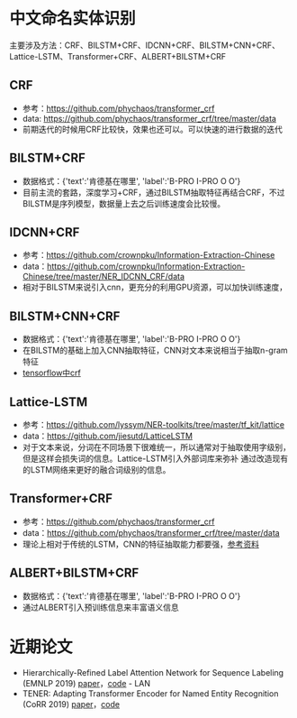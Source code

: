 # 中文命名实体识别
主要涉及方法：CRF、BILSTM+CRF、IDCNN+CRF、BILSTM+CNN+CRF、Lattice-LSTM、Transformer+CRF、ALBERT+BILSTM+CRF
## CRF
- 参考：https://github.com/phychaos/transformer_crf
- data: https://github.com/phychaos/transformer_crf/tree/master/data
- 前期迭代的时候用CRF比较快，效果也还可以。可以快速的进行数据的迭代
## BILSTM+CRF
- 数据格式：{'text':'肯德基在哪里', 'label':'B-PRO I-PRO O O'}
- 目前主流的套路，深度学习+CRF，通过BILSTM抽取特征再结合CRF，不过BILSTM是序列模型，数据量上去之后训练速度会比较慢。
## IDCNN+CRF
- 参考：https://github.com/crownpku/Information-Extraction-Chinese
- data：https://github.com/crownpku/Information-Extraction-Chinese/tree/master/NER_IDCNN_CRF/data
- 相对于BILSTM来说引入cnn，更充分的利用GPU资源，可以加快训练速度，
## BILSTM+CNN+CRF
- 数据格式：{'text':'肯德基在哪里', 'label':'B-PRO I-PRO O O'}
- 在BILSTM的基础上加入CNN抽取特征，CNN对文本来说相当于抽取n-gram特征
- [tensorflow中crf](http://note.youdao.com/noteshare?id=abb298997c9f7b41101e0c509da73dc0)
## Lattice-LSTM
- 参考：https://github.com/lyssym/NER-toolkits/tree/master/tf_kit/lattice
- data：https://github.com/jiesutd/LatticeLSTM
- 对于文本来说，分词在不同场景下很难统一，所以通常对于抽取使用字级别，但是这样会损失词的信息。Lattice-LSTM引入外部词库来弥补
通过改造现有的LSTM网络来更好的融合词级别的信息。
## Transformer+CRF
- 参考：https://github.com/phychaos/transformer_crf
- data：https://github.com/phychaos/transformer_crf/tree/master/data
- 理论上相对于传统的LSTM，CNN的特征抽取能力都要强，[参考资料](http://note.youdao.com/noteshare?id=888534704767cf6c6130a7c589e2cbcf&sub=0AC60C08EC074FB58378F2DC2FF84C65)
## ALBERT+BILSTM+CRF
- 数据格式：{'text':'肯德基在哪里', 'label':'B-PRO I-PRO O O'}
- 通过ALBERT引入预训练信息来丰富语义信息
# 近期论文
- Hierarchically-Refined Label Attention Network for Sequence Labeling (EMNLP 2019) [paper](https://www.aclweb.org/anthology/D19-1422/)，[code](https://github.com/Nealcly/BiLSTM-LAN) - LAN
- TENER: Adapting Transformer Encoder for Named Entity Recognition (CoRR 2019) [paper](https://arxiv.org/abs/1911.04474)，[code](https://github.com/fastnlp/TENER)
